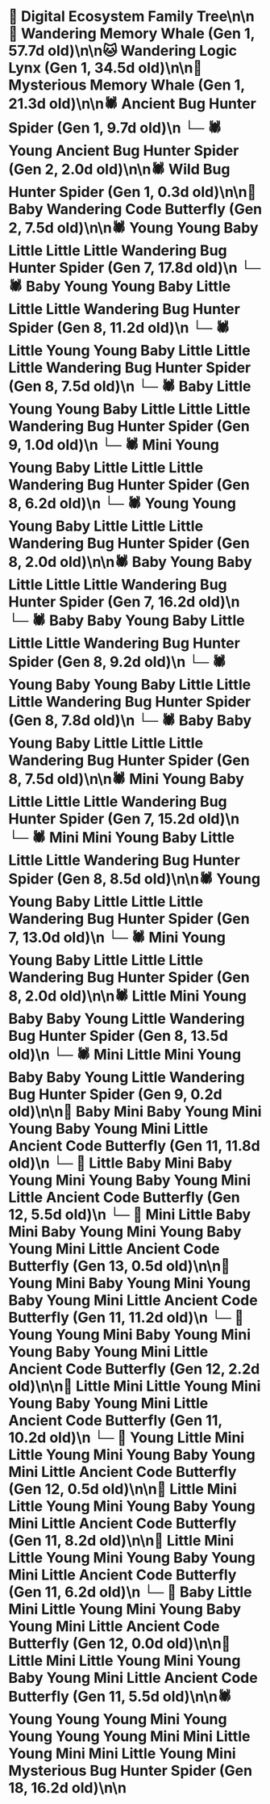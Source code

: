 # 🌳 Digital Ecosystem Family Tree\n\n🐋 Wandering Memory Whale (Gen 1, 57.7d old)\n\n🐱 Wandering Logic Lynx (Gen 1, 34.5d old)\n\n🐋 Mysterious Memory Whale (Gen 1, 21.3d old)\n\n🕷️ Ancient Bug Hunter Spider (Gen 1, 9.7d old)\n  └─ 🕷️ Young Ancient Bug Hunter Spider (Gen 2, 2.0d old)\n\n🕷️ Wild Bug Hunter Spider (Gen 1, 0.3d old)\n\n🦋 Baby Wandering Code Butterfly (Gen 2, 7.5d old)\n\n🕷️ Young Young Baby Little Little Little Wandering Bug Hunter Spider (Gen 7, 17.8d old)\n  └─ 🕷️ Baby Young Young Baby Little Little Little Wandering Bug Hunter Spider (Gen 8, 11.2d old)\n  └─ 🕷️ Little Young Young Baby Little Little Little Wandering Bug Hunter Spider (Gen 8, 7.5d old)\n    └─ 🕷️ Baby Little Young Young Baby Little Little Little Wandering Bug Hunter Spider (Gen 9, 1.0d old)\n  └─ 🕷️ Mini Young Young Baby Little Little Little Wandering Bug Hunter Spider (Gen 8, 6.2d old)\n  └─ 🕷️ Young Young Young Baby Little Little Little Wandering Bug Hunter Spider (Gen 8, 2.0d old)\n\n🕷️ Baby Young Baby Little Little Little Wandering Bug Hunter Spider (Gen 7, 16.2d old)\n  └─ 🕷️ Baby Baby Young Baby Little Little Little Wandering Bug Hunter Spider (Gen 8, 9.2d old)\n  └─ 🕷️ Young Baby Young Baby Little Little Little Wandering Bug Hunter Spider (Gen 8, 7.8d old)\n  └─ 🕷️ Baby Baby Young Baby Little Little Little Wandering Bug Hunter Spider (Gen 8, 7.5d old)\n\n🕷️ Mini Young Baby Little Little Little Wandering Bug Hunter Spider (Gen 7, 15.2d old)\n  └─ 🕷️ Mini Mini Young Baby Little Little Little Wandering Bug Hunter Spider (Gen 8, 8.5d old)\n\n🕷️ Young Young Baby Little Little Little Wandering Bug Hunter Spider (Gen 7, 13.0d old)\n  └─ 🕷️ Mini Young Young Baby Little Little Little Wandering Bug Hunter Spider (Gen 8, 2.0d old)\n\n🕷️ Little Mini Young Baby Baby Young Little Wandering Bug Hunter Spider (Gen 8, 13.5d old)\n  └─ 🕷️ Mini Little Mini Young Baby Baby Young Little Wandering Bug Hunter Spider (Gen 9, 0.2d old)\n\n🦋 Baby Mini Baby Young Mini Young Baby Young Mini Little Ancient Code Butterfly (Gen 11, 11.8d old)\n  └─ 🦋 Little Baby Mini Baby Young Mini Young Baby Young Mini Little Ancient Code Butterfly (Gen 12, 5.5d old)\n    └─ 🦋 Mini Little Baby Mini Baby Young Mini Young Baby Young Mini Little Ancient Code Butterfly (Gen 13, 0.5d old)\n\n🦋 Young Mini Baby Young Mini Young Baby Young Mini Little Ancient Code Butterfly (Gen 11, 11.2d old)\n  └─ 🦋 Young Young Mini Baby Young Mini Young Baby Young Mini Little Ancient Code Butterfly (Gen 12, 2.2d old)\n\n🦋 Little Mini Little Young Mini Young Baby Young Mini Little Ancient Code Butterfly (Gen 11, 10.2d old)\n  └─ 🦋 Young Little Mini Little Young Mini Young Baby Young Mini Little Ancient Code Butterfly (Gen 12, 0.5d old)\n\n🦋 Little Mini Little Young Mini Young Baby Young Mini Little Ancient Code Butterfly (Gen 11, 8.2d old)\n\n🦋 Little Mini Little Young Mini Young Baby Young Mini Little Ancient Code Butterfly (Gen 11, 6.2d old)\n  └─ 🦋 Baby Little Mini Little Young Mini Young Baby Young Mini Little Ancient Code Butterfly (Gen 12, 0.0d old)\n\n🦋 Little Mini Little Young Mini Young Baby Young Mini Little Ancient Code Butterfly (Gen 11, 5.5d old)\n\n🕷️ Young Young Young Mini Young Young Young Young Mini Mini Little Young Mini Mini Little Young Mini Mysterious Bug Hunter Spider (Gen 18, 16.2d old)\n\n